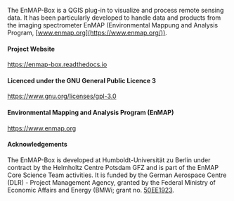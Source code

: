 The EnMAP-Box is a QGIS plug-in to visualize and process remote sensing data. 
It has been particularly developed to handle data and products from the imaging spectrometer 
EnMAP (Environmental Mappung and Analysis Program, [www.enmap.org](https://www.enmap.org/)).

#### Project Website

https://enmap-box.readthedocs.io

#### Licenced under the GNU General Public Licence 3

https://www.gnu.org/licenses/gpl-3.0

#### Environmental Mapping and Analysis Program (EnMAP)

https://www.enmap.org

#### Acknowledgements

The EnMAP-Box is developed at Humboldt-Universität zu Berlin under contract by the Helmholtz Centre
Potsdam GFZ and is part of the EnMAP Core Science Team activities.
It is funded by the German Aerospace Centre (DLR) - Project Management Agency,
granted by the Federal Ministry of Economic Affairs and Energy 
(BMWi; grant no. [50EE1923](https://foerderportal.bund.de/foekat/jsp/SucheAction.do?actionMode=view&fkz=50EE1923).
